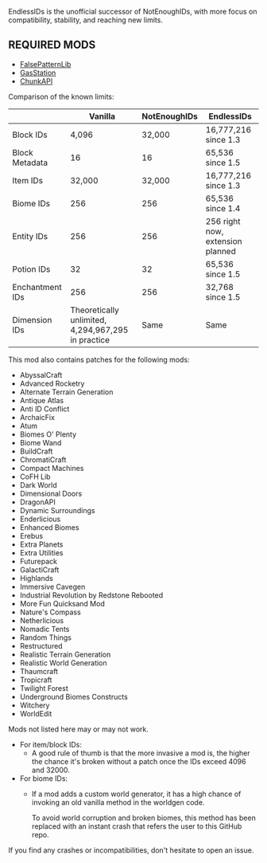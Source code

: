 EndlessIDs is the unofficial successor of NotEnoughIDs, with more focus on compatibility, stability, and reaching
new limits.

## REQUIRED MODS
- [FalsePatternLib](https://github.com/FalsePattern/FalsePatternLib)
- [GasStation](https://github.com/FalsePattern/GasStation)
- [ChunkAPI](https://github.com/FalsePattern/ChunkAPI)

Comparison of the known limits:

|                 | Vanilla                                            | NotEnoughIDs | EndlessIDs                       |
|-----------------|----------------------------------------------------|--------------|----------------------------------|
| Block IDs       | 4,096                                              | 32,000       | 16,777,216 since 1.3             |
| Block Metadata  | 16                                                 | 16           | 65,536 since 1.5                 |
| Item  IDs       | 32,000                                             | 32,000       | 16,777,216 since 1.3             |
| Biome IDs       | 256                                                | 256          | 65,536 since 1.4                 |
| Entity IDs      | 256                                                | 256          | 256 right now, extension planned |
| Potion IDs      | 32                                                 | 32           | 65,536 since 1.5                 |
| Enchantment IDs | 256                                                | 256          | 32,768 since 1.5                 |
| Dimension IDs   | Theoretically unlimited, 4,294,967,295 in practice | Same         | Same                             |

This mod also contains patches for the following mods:

- AbyssalCraft
- Advanced Rocketry
- Alternate Terrain Generation
- Antique Atlas
- Anti ID Conflict
- ArchaicFix
- Atum
- Biomes O' Plenty
- Biome Wand
- BuildCraft
- ChromatiCraft
- Compact Machines
- CoFH Lib
- Dark World
- Dimensional Doors
- DragonAPI
- Dynamic Surroundings
- Enderlicious
- Enhanced Biomes
- Erebus
- Extra Planets
- Extra Utilities
- Futurepack
- GalactiCraft
- Highlands
- Immersive Cavegen
- Industrial Revolution by Redstone Rebooted
- More Fun Quicksand Mod
- Nature's Compass
- Netherlicious
- Nomadic Tents
- Random Things
- Restructured
- Realistic Terrain Generation
- Realistic World Generation
- Thaumcraft
- Tropicraft
- Twilight Forest
- Underground Biomes Constructs
- Witchery
- WorldEdit

Mods not listed here may or may not work.

- For item/block IDs:
  - A good rule of thumb is that the more invasive a mod is, the higher the chance
  it's broken without a patch once the IDs exceed 4096 and 32000.
- For biome IDs:
  - If a mod adds a custom world generator, it has a high chance of invoking an old vanilla method in the worldgen code.

    To avoid world corruption and broken biomes, this method has been replaced with an instant crash that refers the 
user to this GitHub repo.

If you find any crashes or incompatibilities, don't hesitate to open an issue.
